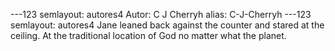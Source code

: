 ---123
semlayout: autores4
Autor: C J Cherryh
alias: C-J-Cherryh
---123
semlayout: autores4
Jane leaned back against the counter and stared at the ceiling. At the traditional location of God
 no matter what the planet.
